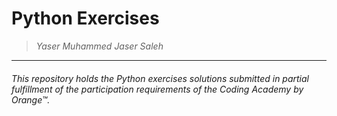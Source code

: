 # Python Exercises
> _Yaser Muhammed Jaser Saleh_

___

###### This repository holds the Python exercises solutions submitted in partial fulfillment of the participation requirements of the Coding Academy by Orange™.
